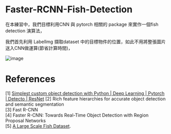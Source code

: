 # Faster-RCNN-Fish-Detection

在本練習中，我們目標利用CNN 與 pytorch 相關的 package 來實作一個fish detection 演算法，

我們首先利用 LabelImg 擷取dataset 中的目標物件的位置，如此不用將整張圖片送入CNN做運算(節省計算時間)，

![image](https://user-images.githubusercontent.com/108604868/188943075-989626b2-7245-42bf-a124-f07f117b1557.png)







# References  
[1] [Simplest custom object detection with Python | Deep Learning | Pytorch | Detecto | ResNet](https://www.youtube.com/watch?v=6FUcLHv6wpE&ab_channel=ArjunKashyap)
[2] Rich feature hierarchies for accurate object detection and semantic segmentation  
[3] Fast R-CNN    
[4] Faster R-CNN: Towards Real-Time Object Detection with Region Proposal Networks        
[5] [A Large Scale Fish Dataset](https://www.kaggle.com/datasets/crowww/a-large-scale-fish-dataset). 
